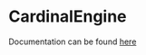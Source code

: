 # CardinalEngine

Documentation can be found [here](https://floating-point-studios.github.io/CardinalEngine/)